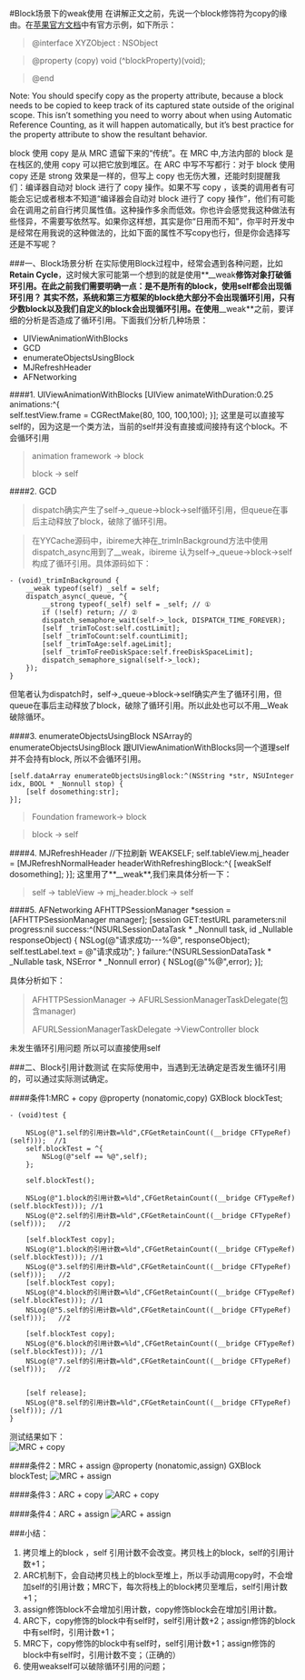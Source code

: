 #Block场景下的weak使用
在讲解正文之前，先说一个block修饰符为copy的缘由。在[苹果官方文档](https://developer.apple.com/library/archive/documentation/Cocoa/Conceptual/ProgrammingWithObjectiveC/WorkingwithBlocks/WorkingwithBlocks.html#//apple_ref/doc/uid/TP40011210-CH8-SW12)中有官方示例，如下所示：

>@interface XYZObject : NSObject

>@property (copy) void (^blockProperty)(void);

>@end


Note: You should specify copy as the property attribute,    because a block needs to be copied to keep track of its captured state outside of the original scope. This isn’t something you need to worry about when using Automatic Reference Counting, as it will happen automatically, but it’s best practice for the property attribute to show the resultant behavior. 


block 使用 copy 是从 MRC 遗留下来的“传统”。在 MRC 中,方法内部的 block 是在栈区的,使用 copy 可以把它放到堆区。在 ARC 中写不写都行：对于 block 使用 copy 还是 strong 效果是一样的，但写上 copy 也无伤大雅，还能时刻提醒我们：编译器自动对 block 进行了 copy 操作。如果不写 copy ，该类的调用者有可能会忘记或者根本不知道“编译器会自动对 block 进行了 copy 操作”，他们有可能会在调用之前自行拷贝属性值。这种操作多余而低效。你也许会感觉我这种做法有些怪异，不需要写依然写。如果你这样想，其实是你“日用而不知”，你平时开发中是经常在用我说的这种做法的，比如下面的属性不写copy也行，但是你会选择写还是不写呢？

###一、Block场景分析
在实际使用Block过程中，经常会遇到各种问题，比如**Retain Cycle**，这时候大家可能第一个想到的就是使用**__weak**修饰对象打破循环引用。在此之前我们需要明确一点：**是不是所有的block，使用self都会出现循环引用？** 其实不然，系统和第三方框架的block绝大部分不会出现循环引用，只有少数block以及我们自定义的block会出现循环引用。在使用**__weak**之前，要详细的分析是否造成了循环引用。下面我们分析几种场景：

-  UIViewAnimationWithBlocks
-  GCD
-  enumerateObjectsUsingBlock
-  MJRefreshHeader
-  AFNetworking

####1. UIViewAnimationWithBlocks
    [UIView animateWithDuration:0.25 animations:^{  
       self.testView.frame = CGRectMake(80, 100, 100,100); 
    }];
这里是可以直接写self的，因为这是一个类方法，当前的self并没有直接或间接持有这个block。不会循环引用 
> animation framework -> block
>
> block -> self

####2. GCD

>dispatch确实产生了self->_queue->block->self循环引用，但queue在事后主动释放了block，破除了循环引用。

>在YYCache源码中，ibireme大神在_trimInBackground方法中使用dispatch_async用到了__weak，ibireme 认为self->_queue->block->self构成了循环引用。具体源码如下：

    - (void)_trimInBackground {
        __weak typeof(self) _self = self;
        dispatch_async(_queue, ^{
            __strong typeof(_self) self = _self; // ①
            if (!self) return; // ②
            dispatch_semaphore_wait(self->_lock, DISPATCH_TIME_FOREVER);
            [self _trimToCost:self.costLimit];
            [self _trimToCount:self.countLimit];
            [self _trimToAge:self.ageLimit];
            [self _trimToFreeDiskSpace:self.freeDiskSpaceLimit];
            dispatch_semaphore_signal(self->_lock);
        });
    }
但笔者认为dispatch时，self->_queue->block->self确实产生了循环引用，但queue在事后主动释放了block，破除了循环引用。所以此处也可以不用__Weak破除循环。


####3. enumerateObjectsUsingBlock
NSArray的enumerateObjectsUsingBlock 跟UIViewAnimationWithBlocks同一个道理self并不会持有block, 所以不会循环引用。

    [self.dataArray enumerateObjectsUsingBlock:^(NSString *str, NSUInteger idx, BOOL * _Nonnull stop) {
        [self dosomething:str];
    }];
    
 > Foundation framework-> block
 
 > block -> self

####4. MJRefreshHeader
    //下拉刷新
    WEAKSELF;
    self.tableView.mj_header = [MJRefreshNormalHeader headerWithRefreshingBlock:^{
        [weakSelf dosomething];
    }];
这里用了**__weak**,我们来具体分析一下：

> self -> tableView -> mj_header.block -> self

####5. AFNetworking
    AFHTTPSessionManager *session = [AFHTTPSessionManager manager];
    [session GET:testURL parameters:nil progress:nil success:^(NSURLSessionDataTask * _Nonnull task, id  _Nullable responseObject) {
        NSLog(@"请求成功---%@", responseObject);
        self.testLabel.text = @"请求成功";
    } failure:^(NSURLSessionDataTask * _Nullable task, NSError * _Nonnull error) {
        NSLog(@"%@",error);
    }];
    
具体分析如下：

>AFHTTPSessionManager -> AFURLSessionManagerTaskDelegate(包含manager)
>
>AFURLSessionManagerTaskDelegate ->ViewController block

未发生循环引用问题 所以可以直接使用self

###二、Block引用计数测试
在实际使用中，当遇到无法确定是否发生循环引用的，可以通过实际测试确定。

####条件1:MRC + copy
    @property (nonatomic,copy) GXBlock blockTest;
    
    - (void)test {
        
        NSLog(@"1.self的引用计数=%ld",CFGetRetainCount((__bridge CFTypeRef)(self)));  //1
        self.blockTest = ^{
            NSLog(@"self == %@",self);
        };
        
        self.blockTest();
        
        NSLog(@"1.block的引用计数=%ld",CFGetRetainCount((__bridge CFTypeRef)(self.blockTest))); //1
        NSLog(@"2.self的引用计数=%ld",CFGetRetainCount((__bridge CFTypeRef)(self)));   //2
        
        [self.blockTest copy];
        NSLog(@"1.block的引用计数=%ld",CFGetRetainCount((__bridge CFTypeRef)(self.blockTest))); //1
        NSLog(@"3.self的引用计数=%ld",CFGetRetainCount((__bridge CFTypeRef)(self)));   //2
        [self.blockTest copy];
        NSLog(@"4.block的引用计数=%ld",CFGetRetainCount((__bridge CFTypeRef)(self.blockTest))); //1
        NSLog(@"5.self的引用计数=%ld",CFGetRetainCount((__bridge CFTypeRef)(self)));   //2
        
        [self.blockTest copy];
        NSLog(@"6.block的引用计数=%ld",CFGetRetainCount((__bridge CFTypeRef)(self.blockTest))); //1
        NSLog(@"7.self的引用计数=%ld",CFGetRetainCount((__bridge CFTypeRef)(self)));   //2
        
        
        [self release];
        NSLog(@"8.self的引用计数=%ld",CFGetRetainCount((__bridge CFTypeRef)(self))); //1
    }
测试结果如下：  
![MRC + copy](https://ws3.sinaimg.cn/large/006tNc79ly1g2sjc7gto6j30og06279u.jpg)   

####条件2：MRC + assign
     @property (nonatomic,assign) GXBlock blockTest;
![MRC + assign](https://ws4.sinaimg.cn/large/006tNc79ly1g2sjd672xyj30qj05y0y0.jpg) 

####条件3：ARC + copy
![ARC + copy](https://ws1.sinaimg.cn/large/006tNc79ly1g2sjdq1gvaj30nv04vjv4.jpg) 

####条件4：ARC + assign
![ARC + assign](https://ws1.sinaimg.cn/large/006tNc79ly1g2sjefu9q0j313q094tdj.jpg) 

###小结：
1. 拷贝堆上的block ，self 引用计数不会改变。拷贝栈上的block，self的引用计数+1；  
2. ARC机制下，会自动拷贝栈上的block至堆上，所以手动调用copy时，不会增加self的引用计数；MRC下，每次将栈上的block拷贝至堆后，self引用计数+1；
3. assign修饰block不会增加引用计数，copy修饰block会在增加引用计数。
4. ARC下，copy修饰的block中有self时，self引用计数+2；assign修饰的block中有self时，引用计数+1；
5. MRC下，copy修饰的block中有self时，self引用计数+1；assign修饰的block中有self时，引用计数不变；（正确的）
6. 使用weakself可以破除循环引用的问题；


